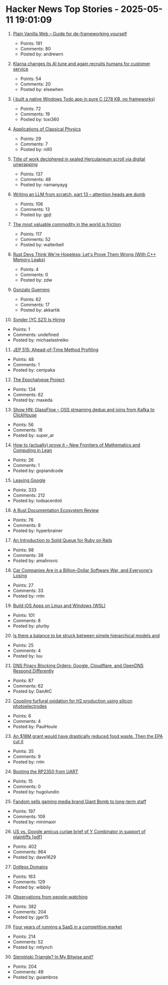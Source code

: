 # Hacker News Top Stories - 2025-05-11 19:01:09

1. [Plain Vanilla Web – Guide for de-frameworking yourself](https://plainvanillaweb.com/index.html)
   - Points: 191
   - Comments: 80
   - Posted by: andrewrn

2. [Klarna changes its AI tune and again recruits humans for customer service](https://www.customerexperiencedive.com/news/klarna-reinvests-human-talent-customer-service-AI-chatbot/747586/)
   - Points: 54
   - Comments: 20
   - Posted by: elsewhen

3. [I built a native Windows Todo app in pure C (278 KB, no frameworks)](https://github.com/Efeckc17/simple-todo-c)
   - Points: 72
   - Comments: 19
   - Posted by: toxi360

4. [Applications of Classical Physics](http://pmaweb.caltech.edu/Courses/ph136/yr2012/)
   - Points: 29
   - Comments: 7
   - Posted by: nill0

5. [Title of work deciphered in sealed Herculaneum scroll via digital unwrapping](https://www.finebooksmagazine.com/fine-books-news/title-work-deciphered-sealed-herculaneum-scroll-digital-unwrapping)
   - Points: 137
   - Comments: 48
   - Posted by: namanyayg

6. [Writing an LLM from scratch, part 13 – attention heads are dumb](https://www.gilesthomas.com/2025/05/llm-from-scratch-13-taking-stock-part-1-attention-heads-are-dumb)
   - Points: 106
   - Comments: 13
   - Posted by: gpjt

7. [The most valuable commodity in the world is friction](https://kyla.substack.com/p/the-most-valuable-commodity-in-the)
   - Points: 117
   - Comments: 52
   - Posted by: walterbell

8. [Rust Devs Think We're Hopeless; Let's Prove Them Wrong (With C++ Memory Leaks)](https://www.babaei.net/blog/rust-devs-think-we-are-hopeless-lets-prove-them-wrong-with-cpp-memory-leaks/)
   - Points: 4
   - Comments: 0
   - Posted by: zdw

9. [Gonzalo Guerrero](https://en.wikipedia.org/wiki/Gonzalo_Guerrero)
   - Points: 62
   - Comments: 17
   - Posted by: akkartik

10. [Synder (YC S21) Is Hiring](https://www.ycombinator.com/companies/synder/jobs/2Wnbc1f-business-development-representative)
   - Points: 1
   - Comments: undefined
   - Posted by: michaelastreiko

11. [JEP 515: Ahead-of-Time Method Profiling](https://openjdk.org/jeps/515)
   - Points: 48
   - Comments: 1
   - Posted by: cempaka

12. [The Epochalypse Project](https://epochalypse-project.org/)
   - Points: 134
   - Comments: 62
   - Posted by: maxeda

13. [Show HN: GlassFlow – OSS streaming dedup and joins from Kafka to ClickHouse](https://github.com/glassflow/clickhouse-etl)
   - Points: 56
   - Comments: 18
   - Posted by: super_ar

14. [How to (actually) prove it – New Frontiers of Mathematics and Computing in Lean](https://kirancodes.me/posts/log-how-to-prove-it-maths.html)
   - Points: 26
   - Comments: 1
   - Posted by: gopiandcode

15. [Leaving Google](https://www.airs.com/blog/archives/670)
   - Points: 333
   - Comments: 212
   - Posted by: todsacerdoti

16. [A Rust Documentation Ecosystem Review](https://www.harudagondi.space/blog/rust-documentation-ecosystem-review/)
   - Points: 76
   - Comments: 8
   - Posted by: hyperbrainer

17. [An Introduction to Solid Queue for Ruby on Rails](https://blog.appsignal.com/2025/05/07/an-introduction-to-solid-queue-for-ruby-on-rails.html)
   - Points: 98
   - Comments: 39
   - Posted by: amalinovic

18. [Car Companies Are in a Billion-Dollar Software War, and Everyone's Losing](https://insideevs.com/features/759153/car-companies-software-companies/)
   - Points: 27
   - Comments: 33
   - Posted by: rntn

19. [Build iOS Apps on Linux and Windows (WSL)](https://forums.swift.org/t/xtool-cross-platform-xcode-replacement-build-ios-apps-on-linux-and-more/79803)
   - Points: 101
   - Comments: 8
   - Posted by: plurby

20. [Is there a balance to be struck between simple hierarchical models and](https://statmodeling.stat.columbia.edu/2024/05/26/is-there-a-balance-to-be-struck-between-simple-hierarchical-models-and-more-complex-hierarchical-models-that-augment-the-simple-frameworks-with-more-modeled-interactions-when-analyzing-real-data/)
   - Points: 25
   - Comments: 4
   - Posted by: luu

21. [DNS Piracy Blocking Orders: Google, Cloudflare, and OpenDNS Respond Differently](https://torrentfreak.com/dns-piracy-blocking-orders-google-cloudflare-and-opendns-respond-differently-250511/)
   - Points: 87
   - Comments: 62
   - Posted by: DanAtC

22. [Coupling furfural oxidation for H2 production using silicon photoelectrodes](https://www.nature.com/articles/s41467-025-58000-4)
   - Points: 6
   - Comments: 4
   - Posted by: PaulHoule

23. [An $18M grant would have drastically reduced food waste. Then the EPA cut it](https://grist.org/food-and-agriculture/trump-epa-community-change-grants-program-food-waste/)
   - Points: 35
   - Comments: 9
   - Posted by: rntn

24. [Booting the RP2350 from UART](https://pfister.dev/blog/2025/rp2350-uart-bl.html)
   - Points: 15
   - Comments: 0
   - Posted by: hugolundin

25. [Fandom sells gaming media brand Giant Bomb to long-term staff](https://about.fandom.com/news/fandom-sells-giant-bomb-to-independent-creators)
   - Points: 197
   - Comments: 109
   - Posted by: minimaxir

26. [US vs. Google amicus curiae brief of Y Combinator in support of plaintiffs [pdf]](https://storage.courtlistener.com/recap/gov.uscourts.dcd.223205/gov.uscourts.dcd.223205.1300.1.pdf)
   - Points: 402
   - Comments: 864
   - Posted by: dave1629

27. [Dotless Domains](https://lab.avl.la/dotless/)
   - Points: 163
   - Comments: 129
   - Posted by: wibbily

28. [Observations from people-watching](https://skincontact.substack.com/p/21-observations-from-people-watching)
   - Points: 382
   - Comments: 204
   - Posted by: jger15

29. [Four years of running a SaaS in a competitive market](https://maxrozen.com/on-four-years-running-saas-competitive-market)
   - Points: 214
   - Comments: 52
   - Posted by: mtlynch

30. [Sierpiński Triangle? In My Bitwise and?](https://lcamtuf.substack.com/p/sierpinski-triangle-in-my-bitwise)
   - Points: 204
   - Comments: 49
   - Posted by: guiambros

